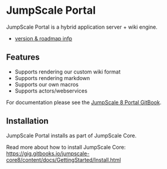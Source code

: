 # JumpScale Portal

JumpScale Portal is a hybrid application server + wiki engine.

- [version & roadmap infp](../master/releases.md)

## Features

* Supports rendering our custom wiki format
* Supports rendering markdown
* Supports our own macros
* Supports actors/webservices

For documentation please see the [JumpScale 8 Portal GitBook](https://www.gitbook.com/book/gig/jumpscale-portal8/details).


## Installation

JumpScale Portal installs as part of JumpScale Core.

Read more about how to install JumpScale Core: https://gig.gitbooks.io/jumpscale-core8/content/docs/GettingStarted/Install.html
